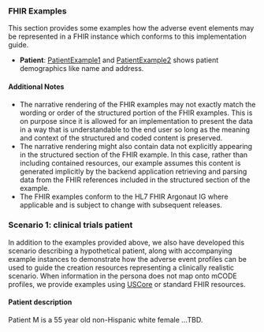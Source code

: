 ### FHIR Examples

This section provides some examples how the adverse event elements may be represented in a FHIR instance which conforms to this implementation guide.

* **Patient**: <a href="Patient-PatientExample1.html">PatientExample1</a> and <a href="Patient-PatientExample2.html">PatientExample2</a>  shows patient demographics like name and address.

#### Additional Notes

* The narrative rendering of the FHIR examples may not exactly match the wording or order of the structured portion of the FHIR examples. This is on purpose since it is allowed for an implementation to present the data in a way that is understandable to the end user so long as the meaning and context of the structured and coded content is preserved.
* The narrative rendering might also contain data not explicitly appearing in the structured section of the FHIR example.  In this case, rather than including contained resources, our example assumes this content is generated implicitly by the backend application retrieving and parsing data from the FHIR references included in the structured section of the example.
* The FHIR examples conform to the HL7 FHIR Argonaut IG where applicable and is subject to change with subsequent releases.

### Scenario 1: clinical trials patient

In addition to the examples provided above, we also have developed this scenario describing a hypothetical patient, along with accompanying example instances to demonstrate how the adverse event profiles can be used to guide the creation resources representing a clinically realistic scenario. When information in the persona does not map onto mCODE profiles, we provide examples using [USCore](http://hl7.org/fhir/us/core/index.html) or standard FHIR resources.

#### Patient description

Patient M is a 55 year old non-Hispanic white female ...TBD.

